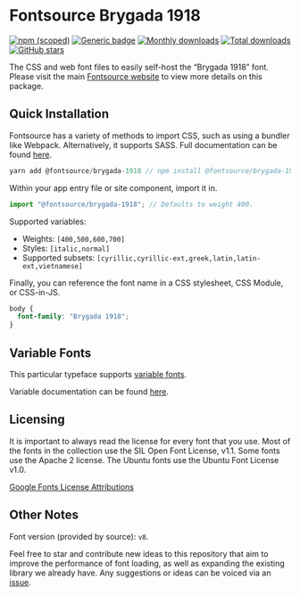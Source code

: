 # Fontsource Brygada 1918

[![npm (scoped)](https://img.shields.io/npm/v/@fontsource/brygada-1918?color=brightgreen)](https://www.npmjs.com/package/@fontsource/brygada-1918) [![Generic badge](https://img.shields.io/badge/fontsource-passing-brightgreen)](https://github.com/fontsource/fontsource) [![Monthly downloads](https://badgen.net/npm/dm/@fontsource/brygada-1918)](https://github.com/fontsource/fontsource) [![Total downloads](https://badgen.net/npm/dt/@fontsource/brygada-1918)](https://github.com/fontsource/fontsource) [![GitHub stars](https://img.shields.io/github/stars/fontsource/fontsource.svg?style=social&label=Star)](https://github.com/fontsource/fontsource/stargazers)

The CSS and web font files to easily self-host the “Brygada 1918” font. Please visit the main [Fontsource website](https://fontsource.org/fonts/brygada-1918) to view more details on this package.

## Quick Installation

Fontsource has a variety of methods to import CSS, such as using a bundler like Webpack. Alternatively, it supports SASS. Full documentation can be found [here](https://fontsource.org/docs/introduction).

```javascript
yarn add @fontsource/brygada-1918 // npm install @fontsource/brygada-1918
```

Within your app entry file or site component, import it in.

```javascript
import "@fontsource/brygada-1918"; // Defaults to weight 400.
```

Supported variables:

- Weights: `[400,500,600,700]`
- Styles: `[italic,normal]`
- Supported subsets: `[cyrillic,cyrillic-ext,greek,latin,latin-ext,vietnamese]`

Finally, you can reference the font name in a CSS stylesheet, CSS Module, or CSS-in-JS.

```css
body {
  font-family: "Brygada 1918";
}
```

## Variable Fonts

This particular typeface supports [variable fonts](https://developer.mozilla.org/en-US/docs/Web/CSS/CSS_Fonts/Variable_Fonts_Guide).

Variable documentation can be found [here](https://fontsource.org/docs/variable-fonts).

## Licensing

It is important to always read the license for every font that you use.
Most of the fonts in the collection use the SIL Open Font License, v1.1. Some fonts use the Apache 2 license. The Ubuntu fonts use the Ubuntu Font License v1.0.

[Google Fonts License Attributions](https://fonts.google.com/attribution)

## Other Notes

Font version (provided by source): `v8`.

Feel free to star and contribute new ideas to this repository that aim to improve the performance of font loading, as well as expanding the existing library we already have. Any suggestions or ideas can be voiced via an [issue](https://github.com/fontsource/fontsource/issues).

